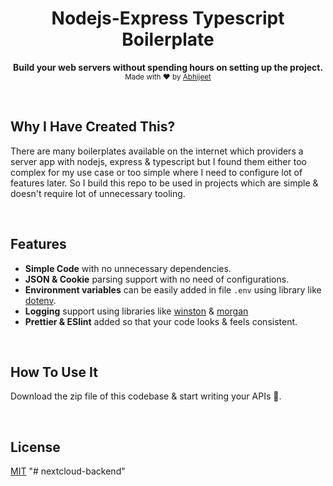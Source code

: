 <h1 align="center">Nodejs-Express Typescript Boilerplate</h1>

<p align="center">
  <b>Build your web servers without spending hours on setting up the project.</b></br>
  <sub>Made with ❤️ by <a href="https://github.com/abhijeetgurle">Abhijeet</a></sub>
</p>

<br>

## Why I Have Created This?

There are many boilerplates available on the internet which providers a server app with nodejs, express & typescript but I found them either too complex for my use case or too simple where I need to configure lot of features later. So I build this repo to be used in projects which are simple & doesn't require lot of unnecessary tooling.

<br>

## Features

- **Simple Code** with no unnecessary dependencies.
- **JSON & Cookie** parsing support with no need of configurations.
- **Environment variables** can be easily added in file `.env` using library like [dotenv](https://www.npmjs.com/package/dotenv).
- **Logging** support using libraries like [winston](https://www.npmjs.com/package/winston) & [morgan](https://www.npmjs.com/package/morgan)
- **Prettier & ESlint** added so that your code looks & feels consistent.

<br>

## How To Use It

Download the zip file of this codebase & start writing your APIs 🎉.

<br>

## License

[MIT](/LICENSE)
"# nextcloud-backend" 
